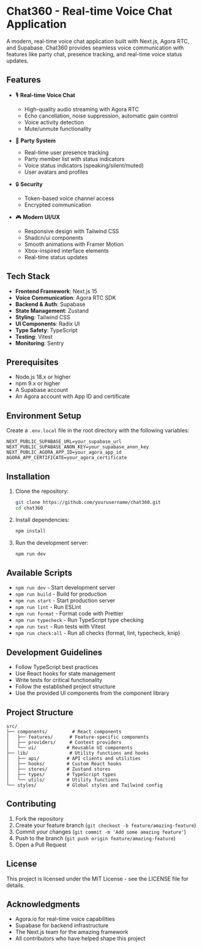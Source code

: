 # Chat360 - Real-time Voice Chat Application

A modern, real-time voice chat application built with Next.js, Agora RTC, and Supabase. Chat360 provides seamless voice communication with features like party chat, presence tracking, and real-time voice status updates.

## Features

- 🎙️ **Real-time Voice Chat**
  - High-quality audio streaming with Agora RTC
  - Echo cancellation, noise suppression, automatic gain control
  - Voice activity detection
  - Mute/unmute functionality

- 👥 **Party System**
  - Real-time user presence tracking
  - Party member list with status indicators
  - Voice status indicators (speaking/silent/muted)
  - User avatars and profiles

- 🔒 **Security**
  - Token-based voice channel access
  - Encrypted communication

- 🎮 **Modern UI/UX**
  - Responsive design with Tailwind CSS
  - Shadcn/ui components
  - Smooth animations with Framer Motion
  - Xbox-inspired interface elements
  - Real-time status updates

## Tech Stack

- **Frontend Framework**: Next.js 15
- **Voice Communication**: Agora RTC SDK
- **Backend & Auth**: Supabase
- **State Management**: Zustand
- **Styling**: Tailwind CSS
- **UI Components**: Radix UI
- **Type Safety**: TypeScript
- **Testing**: Vitest
- **Monitoring**: Sentry

## Prerequisites

- Node.js 18.x or higher
- npm 9.x or higher
- A Supabase account
- An Agora account with App ID and certificate

## Environment Setup

Create a `.env.local` file in the root directory with the following variables:

```env
NEXT_PUBLIC_SUPABASE_URL=your_supabase_url
NEXT_PUBLIC_SUPABASE_ANON_KEY=your_supabase_anon_key
NEXT_PUBLIC_AGORA_APP_ID=your_agora_app_id
AGORA_APP_CERTIFICATE=your_agora_certificate
```

## Installation

1. Clone the repository:
   ```bash
   git clone https://github.com/yourusername/chat360.git
   cd chat360
   ```

2. Install dependencies:
   ```bash
   npm install
   ```

3. Run the development server:
   ```bash
   npm run dev
   ```

## Available Scripts

- `npm run dev` - Start development server
- `npm run build` - Build for production
- `npm run start` - Start production server
- `npm run lint` - Run ESLint
- `npm run format` - Format code with Prettier
- `npm run typecheck` - Run TypeScript type checking
- `npm run test` - Run tests with Vitest
- `npm run check:all` - Run all checks (format, lint, typecheck, knip)

## Development Guidelines

- Follow TypeScript best practices
- Use React hooks for state management
- Write tests for critical functionality
- Follow the established project structure
- Use the provided UI components from the component library

## Project Structure

```
src/
├── components/         # React components
│   ├── features/      # Feature-specific components
│   ├── providers/     # Context providers
│   └── ui/           # Reusable UI components
├── lib/               # Utility functions and hooks
│   ├── api/          # API clients and utilities
│   ├── hooks/        # Custom React hooks
│   ├── stores/       # Zustand stores
│   ├── types/        # TypeScript types
│   └── utils/        # Utility functions
└── styles/           # Global styles and Tailwind config
```

## Contributing

1. Fork the repository
2. Create your feature branch (`git checkout -b feature/amazing-feature`)
3. Commit your changes (`git commit -m 'Add some amazing feature'`)
4. Push to the branch (`git push origin feature/amazing-feature`)
5. Open a Pull Request

## License

This project is licensed under the MIT License - see the LICENSE file for details.

## Acknowledgments

- Agora.io for real-time voice capabilities
- Supabase for backend infrastructure
- The Next.js team for the amazing framework
- All contributors who have helped shape this project
